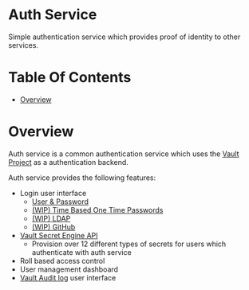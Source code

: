 # Auth Service
Simple authentication service which provides proof of identity to other services.

# Table Of Contents
- [Overview](#overview)

# Overview
Auth service is a common authentication service which uses the 
[Vault Project](https://www.vaultproject.io) as a authentication backend.  

Auth service provides the following features:  

- Login user interface
	- [User & Password](https://www.vaultproject.io/docs/auth/userpass.html)
	- [(WIP) Time Based One Time Passwords](https://www.vaultproject.io/docs/secrets/totp/index.html)
	- [(WIP) LDAP](https://www.vaultproject.io/docs/auth/ldap.html)
	- [(WIP) GitHub](https://www.vaultproject.io/docs/auth/github.html)
- [Vault Secret Engine API](https://www.vaultproject.io/docs/secrets/index.html)
	- Provision over 12 different types of secrets for users which 
	  authenticate with auth service
- Roll based access control
- User management dashboard
- [Vault Audit log](https://www.vaultproject.io/docs/audit/index.html) user interface
